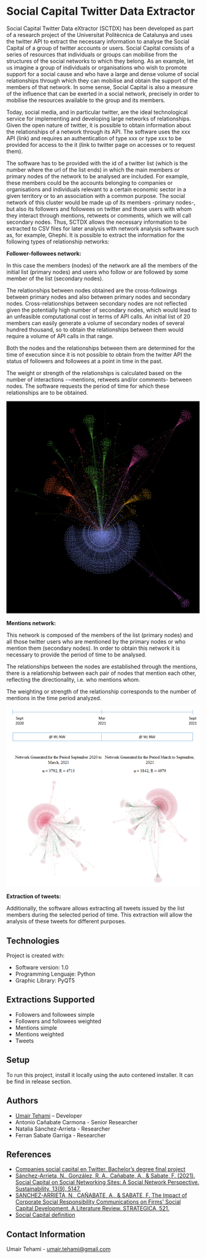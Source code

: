 # Social Capital Twitter Data Extractor
Social Capital Twitter Data eXtractor (SCTDX) has been developed as part of a research project of the Universitat Politècnica de Catalunya and uses the twitter API to extract the necessary information to analyse the Social Capital of a group of twitter accounts or users.
Social Capital consists of a series of resources that individuals or groups can mobilise from the structures of the social networks to which they belong. As an example, let us imagine a group of individuals or organisations who wish to promote support for a social cause and who have a large and dense volume of social relationships through which they can mobilise and obtain the support of the members of that network. In some sense, Social Capital is also a measure of the influence that can be exerted in a social network, precisely in order to mobilise the resources available to the group and its members.

Today, social media, and in particular twitter, are the ideal technological service for implementing and developing large networks of relationships. Given the open nature of twitter, it is possible to obtain information about the relationships of a network through its API. The software uses the xxx API (link) and requires an authentication of type xxx or type xxx to be provided for access to the it (link to twitter page on accesses or to request them).

The software has to be provided with the id of a twitter list (which is the number where the url of the list ends) in which the main members or primary nodes of the network to be analysed are included. For example, these members could be the accounts belonging to companies or organisations and individuals relevant to a certain economic sector in a given territory or to an association with a common purpose. The social network of this cluster would be made up of its members -primary nodes-, but also its followers and followees on twitter and those users with whom they interact through mentions, retweets or comments, which we will call secondary nodes. Thus, SCTDX allows the necessary information to be extracted to CSV files for later analysis with network analysis software such as, for example, Ghephi. It is possible to extract the information for the following types of relationship networks:

**Follower-followees network:**

In this case the members (nodes) of the network are all the members of the initial list (primary nodes) and users who follow or are followed by some member of the list (secondary nodes).

The relationships between nodes obtained are the cross-followings between primary nodes and also between primary nodes and secondary nodes. Cross-relationships between secondary nodes are not reflected given the potentially high number of secondary nodes, which would lead to an unfeasible computational cost in terms of API calls. An initial list of 20 members can easily generate a volume of secondary nodes of several hundred thousand, so to obtain the relationships between them would require a volume of API calls in that range.

Both the nodes and the relationships between them are determined for the time of execution since it is not possible to obtain from the twitter API the status of followers and followees at a point in time in the past.

The weight or strength of the relationships is calculated based on the number of interactions -¬mentions, retweets and/or comments- between nodes. The software requests the period of time for which these relationships are to be obtained.

![](images/image_followers.png)

**Mentions network:**

This network is composed of the members of the list (primary nodes) and all those twitter users who are mentioned by the primary nodes or who mention them (secondary nodes). In order to obtain this network it is necessary to provide the period of time to be analysed.

The relationships between the nodes are established through the mentions, there is a relationship between each pair of nodes that mention each other, reflecting the directionality, i.e. who mentions whom.

The weighting or strength of the relationship corresponds to the number of mentions in the time period analyzed.

![](images/image_mentions.png)

**Extraction of tweets:**

Additionally, the software allows extracting all tweets issued by the list members during the selected period of time. This extraction will allow the analysis of these tweets for different purposes.

## Technologies

Project is created with:
* Software version: 1.0
* Programming Lenguaje: Python
* Graphic Library: PyQT5

## Extractions Supported

- Followers and followees simple
- Followers and followees weighted
- Mentions simple
- Mentions weighted
- Tweets

## Setup

To run this project, install it locally using the auto contened installer. It can be find in release section.

## Authors

- [Umair Tehami](https://www.researchgate.net/profile/Umair-Tehami) – Developer
- Antonio Cañabate Carmona - Senior Researcher
- Natalia Sánchez-Arrieta - Researcher
- Ferran Sabate Garriga - Researcher

## References

- [Companies social capital en Twitter. Bachelor’s degree final project](https://upcommons.upc.edu/handle/2117/353507)
- [Sánchez-Arrieta, N., González, R. A., Cañabate, A., & Sabate, F. (2021). Social Capital on Social Networking Sites: A Social Network Perspective. Sustainability, 13(9), 5147.](https://www.mdpi.com/2071-1050/13/9/5147) 
- [SANCHEZ-ARRIETA, N., CAÑABATE, A., & SABATE, F. The Impact of Corporate Social Responsibility Communications on Firms' Social Capital Development. A Literature Review. STRATEGICA, 521.](https://www.researchgate.net/publication/339069148_The_Impact_of_Corporate_Social_Responsibility_Communications_on_Firms'_Social_Capital_Development) 
- [Social Capital definition](https://encyclopedia.pub/item/revision/af3da3564884ce059dff05b6049216e6)

## Contact Information

Umair Tehami - umair.tehami@gmail.com
